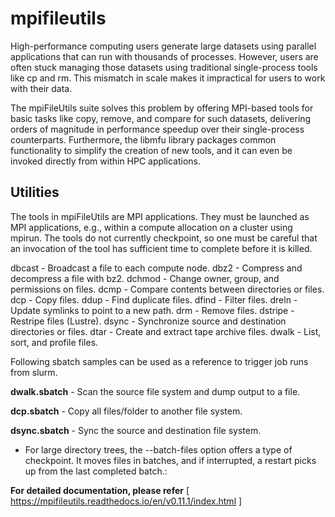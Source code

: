 # mpifileutils

High-performance computing users generate large datasets using parallel applications that can run with thousands of processes. However, users are often stuck managing those datasets using traditional single-process tools like cp and rm. This mismatch in scale makes it impractical for users to work with their data.

The mpiFileUtils suite solves this problem by offering MPI-based tools for basic tasks like copy, remove, and compare for such datasets, delivering orders of magnitude in performance speedup over their single-process counterparts. Furthermore, the libmfu library packages common functionality to simplify the creation of new tools, and it can even be invoked directly from within HPC applications.

## Utilities

The tools in mpiFileUtils are MPI applications. They must be launched as MPI applications, e.g., within a compute allocation on a cluster using mpirun. The tools do not currently checkpoint, so one must be careful that an invocation of the tool has sufficient time to complete before it is killed.

dbcast - Broadcast a file to each compute node.
dbz2 - Compress and decompress a file with bz2.
dchmod - Change owner, group, and permissions on files.
dcmp - Compare contents between directories or files.
dcp - Copy files.
ddup - Find duplicate files.
dfind - Filter files.
dreln - Update symlinks to point to a new path.
drm - Remove files.
dstripe - Restripe files (Lustre).
dsync - Synchronize source and destination directories or files.
dtar - Create and extract tape archive files.
dwalk - List, sort, and profile files.

Following sbatch samples can be used as a reference to trigger job runs from slurm.

**dwalk.sbatch** - Scan the source file system and dump output to a file.

**dcp.sbatch** - Copy all files/folder to another file system.

**dsync.sbatch** - Sync the source and destination file system.

  - For large directory trees, the --batch-files option offers a type of checkpoint. 
    It moves files in batches, and if interrupted, a restart picks up from the last completed batch.:


**For detailed documentation, please refer** [ https://mpifileutils.readthedocs.io/en/v0.11.1/index.html ]
